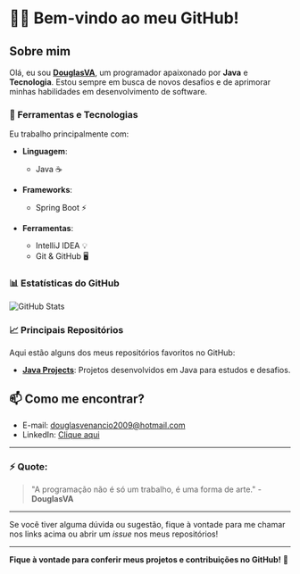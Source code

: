 # 👨‍💻 **Bem-vindo ao meu GitHub!**

## Sobre mim
Olá, eu sou **[DouglasVA](https://github.com/DouglasVA)**, um programador apaixonado por **Java** e **Tecnologia**. Estou sempre em busca de novos desafios e de aprimorar minhas habilidades em desenvolvimento de software.

### 🔧 Ferramentas e Tecnologias

Eu trabalho principalmente com:

- **Linguagem**: 
  - Java ☕

- **Frameworks**:
  - Spring Boot ⚡

- **Ferramentas**:
  - IntelliJ IDEA 💡
  - Git & GitHub 🖥️

### 📊 Estatísticas do GitHub

![GitHub Stats](https://github-readme-stats.vercel.app/api?username=DouglasVA&show_icons=true&hide_title=true&count_private=true&hide=prs&theme=dark)

### 📈 Principais Repositórios

Aqui estão alguns dos meus repositórios favoritos no GitHub:

- [**Java Projects**](https://github.com/DouglasVA/java-projects): Projetos desenvolvidos em Java para estudos e desafios.


## 📫 Como me encontrar?

- E-mail: douglasvenancio2009@hotmail.com
- LinkedIn: [Clique aqui](https://www.linkedin.com/in/douglas-venancio-61b40512a/)

---

### ⚡ **Quote**:

> "A programação não é só um trabalho, é uma forma de arte." - **DouglasVA**

---

Se você tiver alguma dúvida ou sugestão, fique à vontade para me chamar nos links acima ou abrir um _issue_ nos meus repositórios!

---
**Fique à vontade para conferir meus projetos e contribuições no GitHub!** 🚀
